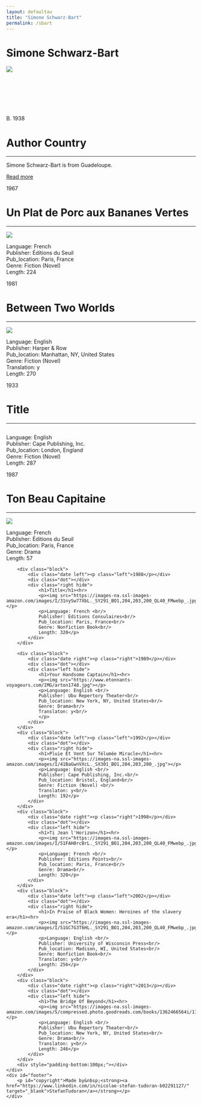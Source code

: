 ```yaml
---
layout: defaultau
title: "Simone Schwarz-Bart"
permalink: /sbart
---
```

<!-- partial:index.partial.html -->
<div class="content">
    <h1>Simone Schwarz-Bart</h1>
    <div class="quote">
        <div><img src="https://www.etonnants-voyageurs.com/IMG/arton1748.jpg" class="logo"></div>
    </div>
    <div class="timeline">
        <div style="padding-bottom:100px;"></div>
        <div class="block">
            <div class="date right"><p class="right">B. 1938</p></div>
            <div class="dot"></div>
            <div class="left first">
                <h1>Author Country</h1><hr>
            <p>Simone Schwarz-Bart is from Guadeloupe.</p>
                <a href="https://en.wikipedia.org/wiki/George_Lamming" target="_blank">Read more</a>
            </div>
        </div>
        <div class="block">
            <div class="date left"><p class="left">1967</p></div>
            <div class="dot"></div>
            <div class="right">
                <h1>Un Plat de Porc aux Bananes Vertes</h1><hr>
                <p><img src="https://images-na.ssl-images-amazon.com/images/I/516JI5K8KUL._SX301_BO1,204,203,200_.jpg"></p>
                <p>Language: French <br/>
                Publisher: Éditions du Seuil<br/>
                Pub_location: Paris, France<br/>
                Genre: Fiction (Novel) <br/>
                Length: 224</p>
            </div>
        </div>
        <div class="block">
            <div class="date right"><p class="right">1981</p></div>
            <div class="dot"></div>
            <div class="left hide">
                <h1>Between Two Worlds</h1><hr>
                <p><img src="https://images-na.ssl-images-amazon.com/images/I/41eM1mYeGmL._SY291_BO1,204,203,200_QL40_FMwebp_.jpg"></p>
                <p>Language: English <br/>
                Publisher: Harper & Row<br/>
                Pub_location: Manhattan, NY, United States<br/>
                Genre: Fiction (Novel) <br/>
                Translation: y<br/>
                Length: 270</p>
            </div>
        </div>
        <div class="block">
            <div class="date left"><p class="left">1933</p></div>
            <div class="dot"></div>
            <div class="right hide">
                <h1>Title</h1><hr>
                <p><img src=""></p>
                <p>Language: English <br/>
                Publisher: Cape Publishing, Inc.<br/>
                Pub_location: London, England<br/>
                Genre: Fiction (Novel) <br/>
                Length: 287</p>
            </div>
        </div>
        <div class="block">
            <div class="date right"><p class="right">1987</p></div>
            <div class="dot"></div>
            <div class="left hide">
                <h1>Ton Beau Capitaine</h1><hr>
                <p><img src="https://images-na.ssl-images-amazon.com/images/S/compressed.photo.goodreads.com/books/1388445816i/277129.jpg"></p>
                <p>Language: French <br/>
                Publisher: Éditions du Seuil<br/>
                Pub_location: Paris, France<br/>
                Genre: Drama<br/>
                Length: 57</p>
            </div>
        </div>

        <div class="block">
            <div class="date left"><p class="left">1988</p></div>
            <div class="dot"></div>
            <div class="right hide">
                <h1>Title</h1><hr>
                <p><img src="https://images-na.ssl-images-amazon.com/images/I/31nySw77XbL._SY291_BO1,204,203,200_QL40_FMwebp_.jpg"></p>
                <p>Language: French <br/>
                Publisher: Editions Consulaires<br/>
                Pub_location: Paris, France<br/>
                Genre: Nonfiction Book<br/>
                Length: 320</p>
            </div>
        </div>

        <div class="block">
            <div class="date right"><p class="right">1989</p></div>
            <div class="dot"></div>
            <div class="left hide">
                <h1>Your Handsome Captain</h1><hr>
                <p><img src="https://www.etonnants-voyageurs.com/IMG/arton1748.jpg"></p>
                <p>Language: English <br/>
                Publisher: Ubu Repertory Theater<br/>
                Pub_location: New York, NY, United States<br/>
                Genre: Drama<br/>
                Translaton: y<br/>
                </p>
            </div>
        </div>
        <div class="block">
            <div class="date left"><p class="left">1992</p></div>
            <div class="dot"></div>
            <div class="right hide">
                <h1>Pluie Et Vent Sur Télumée Miracle</h1><hr>
                <p><img src="https://images-na.ssl-images-amazon.com/images/I/41BaGwnVXcL._SX301_BO1,204,203,200_.jpg"></p>
                <p>Language: English <br/>
                Publisher: Cape Publishing, Inc.<br/>
                Pub_location: Bristol, England<br/>
                Genre: Fiction (Novel) <br/>
                Translaton: y<br/>
                Length: 192</p>
            </div>
        </div>
        <div class="block">
            <div class="date right"><p class="right">1998</p></div>
            <div class="dot"></div>
            <div class="left hide">
                <h1>Ti Jean l'Horizon</h1><hr>
                <p><img src="https://images-na.ssl-images-amazon.com/images/I/51FAH0rcBrL._SY291_BO1,204,203,200_QL40_FMwebp_.jpg"></p>
                <p>Language: French <br/>
                Publisher: Editions Points<br/>
                Pub_location: Paris, France<br/>
                Genre: Drama<br/>
                Length: 320</p>
            </div>
        </div>
        <div class="block">
            <div class="date left"><p class="left">2002</p></div>
            <div class="dot"></div>
            <div class="right hide">
                <h1>In Praise of Black Women: Heroines of the slavery era</h1><hr>
                <p><img src="https://images-na.ssl-images-amazon.com/images/I/51GC7G3T6HL._SY291_BO1,204,203,200_QL40_FMwebp_.jpg"></p>
                <p>Language: English <br/>
                Publisher: University of Wisconsin Press<br/>
                Pub_location: Madison, WI, United States<br/>
                Genre: Nonfiction Book<br/>
                Translaton: y<br/>
                Length: 256</p>
            </div>
        </div>
        <div class="block">
            <div class="date right"><p class="right">2013</p></div>
            <div class="dot"></div>
            <div class="left hide">
                <h1>The Bridge Of Beyond</h1><hr>
                <p><img src="https://images-na.ssl-images-amazon.com/images/S/compressed.photo.goodreads.com/books/1362466564i/17262564.jpg"></p>
                <p>Language: English <br/>
                Publisher: Ubu Repertory Theater<br/>
                Pub_location: New York, NY, United States<br/>
                Genre: Drama<br/>
                Translaton: y<br/>
                Length: 246</p>
            </div>
        </div>
        <div style="padding-bottom:100px;"></div>
    </div>
    <div id="footer">
        <p id="copyright">Made by&nbsp;<strong><a href="https://www.linkedin.com/in/nicolae-stefan-tudoran-b02291127/" target="_blank">StefanTudoran</a></strong></p>
    </div>
</div>
<!-- partial -->
  <script src='https://cdnjs.cloudflare.com/ajax/libs/jquery/3.1.1/jquery.min.js'></script><script  src="assets/js/authorscript.js"></script>
